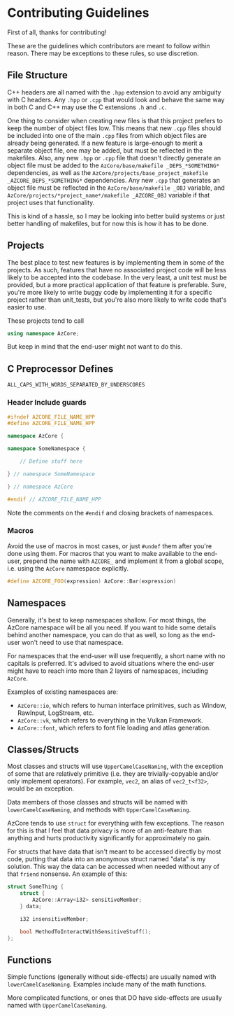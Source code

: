 # Contributing Guidelines
First of all, thanks for contributing!

These are the guidelines which contributors are meant to follow within reason. There may be exceptions to these rules, so use discretion.

## File Structure
C++ headers are all named with the `.hpp` extension to avoid any ambiguity with C headers. Any `.hpp` or `.cpp` that would look and behave the same way in both C and C++ may use the C extensions `.h` and `.c`.

One thing to consider when creating new files is that this project prefers to keep the number of object files low. This means that new `.cpp` files should be included into one of the main `.cpp` files from which object files are already being generated.
If a new feature is large-enough to merit a separate object file, one may be added, but must be reflected in the makefiles.
Also, any new `.hpp` or `.cpp` file that doesn't directly generate an object file must be added to the `AzCore/base/makefile _DEPS_*SOMETHING*` dependencies, as well as the `AzCore/projects/base_project_makefile _AZCORE_DEPS_*SOMETHING*` dependencies.
Any new `.cpp` that generates an object file must be reflected in the `AzCore/base/makefile _OBJ` variable, and `AzCore/projects/*project_name*/makefile _AZCORE_OBJ` variable if that project uses that functionality.

This is kind of a hassle, so I may be looking into better build systems or just better handling of makefiles, but for now this is how it has to be done.

## Projects
The best place to test new features is by implementing them in some of the projects. As such, features that have no associated project code will be less likely to be accepted into the codebase. In the very least, a unit test must be provided, but a more practical application of that feature is preferable. Sure, you're more likely to write buggy code by implementing it for a specific project rather than unit_tests, but you're also more likely to write code that's easier to use.

These projects tend to call
```C++
using namespace AzCore;
```
But keep in mind that the end-user might not want to do this.

## C Preprocessor Defines
`ALL_CAPS_WITH_WORDS_SEPARATED_BY_UNDERSCORES`
### Header Include guards
```C++
#ifndef AZCORE_FILE_NAME_HPP
#define AZCORE_FILE_NAME_HPP

namespace AzCore {

namespace SomeNamespace {

    // Define stuff here

} // namespace SomeNamespace

} // namespace AzCore

#endif // AZCORE_FILE_NAME_HPP
```
Note the comments on the `#endif` and closing brackets of namespaces.
### Macros
Avoid the use of macros in most cases, or just `#undef` them after you're done using them. For macros that you want to make available to the end-user, prepend the name with `AZCORE_` and implement it from a global scope, i.e. using the `AzCore` namespace explicitly.
```C++
#define AZCORE_FOO(expression) AzCore::Bar(expression)
```

## Namespaces
Generally, it's best to keep namespaces shallow. For most things, the AzCore namespace will be all you need. If you want to hide some details behind another namespace, you can do that as well, so long as the end-user won't need to use that namespace.

For namespaces that the end-user will use frequently, a short name with no capitals is preferred. It's advised to avoid situations where the end-user might have to reach into more than 2 layers of namespaces, including `AzCore`.

Examples of existing namespaces are:
- `AzCore::io`, which refers to human interface primitives, such as Window, RawInput, LogStream, etc.
- `AzCore::vk`, which refers to everything in the Vulkan Framework.
- `AzCore::font`, which refers to font file loading and atlas generation.

## Classes/Structs
Most classes and structs will use `UpperCamelCaseNaming`, with the exception of some that are relatively primitive (i.e. they are trivially-copyable and/or only implement operators). For example, `vec2`, an alias of `vec2_t<f32>`, would be an exception.

Data members of those classes and structs will be named with `lowerCamelCaseNaming`, and methods with `UpperCamelCaseNaming`.

AzCore tends to use `struct` for everything with few exceptions. The reason for this is that I feel that data privacy is more of an anti-feature than anything and hurts productivity significantly for approximately no gain.

For structs that have data that isn't meant to be accessed directly by most code, putting that data into an anonymous struct named "data" is my solution. This way the data can be accessed when needed without any of that `friend` nonsense. An example of this:
```C++
struct SomeThing {
    struct {
        AzCore::Array<i32> sensitiveMember;
    } data;

    i32 insensitiveMember;

    bool MethodToInteractWithSensitiveStuff();
};
```
## Functions
Simple functions (generally without side-effects) are usually named with `lowerCamelCaseNaming`. Examples include many of the math functions.

More complicated functions, or ones that DO have side-effects are usually named with `UpperCamelCaseNaming`.


